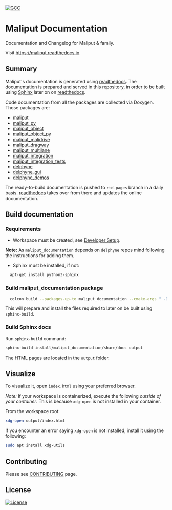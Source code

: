 [![GCC](https://github.com/maliput/maliput_documentation/actions/workflows/build.yml/badge.svg)](https://github.com/maliput/maliput_documentation/actions/workflows/build.yml)

# Maliput Documentation

Documentation and Changelog for Maliput & family.

Visit https://maliput.readthedocs.io

## Summary

Maliput's documentation is generated using [readthedocs](https://readthedocs.org/).
The documentation is prepared and served in this repository, in order to be built using [Sphinx](https://www.sphinx-doc.org/en/master/) later on on [readthedocs](https://readthedocs.org/).

Code documentation from all the packages are collected via Doxygen. Those packages are:
 - [maliput](https://github.com/maliput/maliput)
 - [maliput_py](https://github.com/maliput/maliput_py)
 - [maliput_object](https://github.com/maliput/maliput_object)
 - [maliput_object_py](https://github.com/maliput/maliput_object_py)
 - [maliput_malidrive](https://github.com/maliput/maliput_malidrive)
 - [maliput_dragway](https://github.com/maliput/maliput_dragway)
 - [maliput_multilane](https://github.com/maliput/maliput_multilane)
 - [maliput_integration](https://github.com/maliput/maliput_integration)
 - [maliput_integration_tests](https://github.com/maliput/maliput_integration_tests)
 - [delphyne](https://github.com/maliput/delphyne)
 - [delphyne_gui](https://github.com/maliput/delphyne_gui)
 - [delphyne_demos](https://github.com/maliput/delphyne_demos)

The ready-to-build documentation is pushed to `rtd-pages` branch in a daily basis. [readthedocs](https://readthedocs.org/) takes over from there
and updates the online documentation.

## Build documentation

### Requirements

 * Workspace must be created, see [Developer Setup](https://maliput.readthedocs.io/en/latest/developer_setup.html).

__Note:__ As `maliput_documentation` depends on `delphyne` repos mind following the instructions for adding them.

 * Sphinx must be installed, if not:
  ```sh
    apt-get install python3-sphinx
  ```

### Build maliput_documentation package

```sh
  colcon build --packages-up-to maliput_documentation --cmake-args " -DBUILD_DOCS=On"
```
This will prepare and install the files required to later on be built using `sphinx-build`.

### Build Sphinx docs

Run `sphinx-build` command:
```sh
sphinx-build install/maliput_documentation/share/docs output
```

The HTML pages are located in the `output` folder.

## Visualize

To visualize it, open `index.html` using your preferred browser.

_Note:_ If your workspace is containerized, execute the following *outside of your container*. This is because
`xdg-open` is not installed in your container.

From the workspace root:

```sh
xdg-open output/index.html
```

If you encounter an error saying `xdg-open` is not installed, install it using the following:

```sh
sudo apt install xdg-utils
```

## Contributing

Please see [CONTRIBUTING](https://maliput.readthedocs.io/en/latest/contributing.html) page.

## License

[![License](https://img.shields.io/badge/License-BSD_3--Clause-blue.svg)](https://github.com/maliput/maliput_documentation/blob/main/LICENSE)

